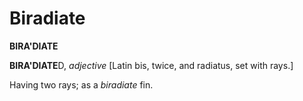 # Biradiate

**BIRA'DIATE**

**BIRA'DIATE**D, _adjective_ \[Latin bis, twice, and radiatus, set with rays.\]

Having two rays; as a _biradiate_ fin.